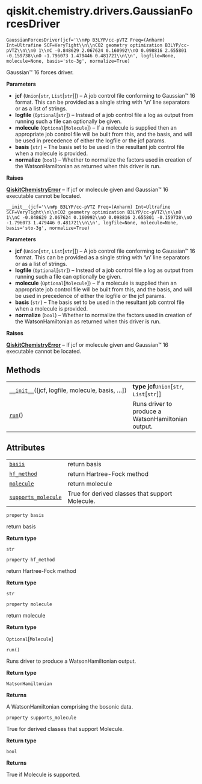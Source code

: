 <span id="qiskit-chemistry-drivers-gaussianforcesdriver" />

# qiskit.chemistry.drivers.GaussianForcesDriver

<span id="undefined" />

`GaussianForcesDriver(jcf='\\n#p B3LYP/cc-pVTZ Freq=(Anharm) Int=Ultrafine SCF=VeryTight\\n\\nCO2 geometry optimization B3LYP/cc-pVTZ\\n\\n0 1\\nC -0.848629 2.067624 0.160992\\nO 0.098816 2.655801 -0.159738\\nO -1.796073 1.479446 0.481721\\n\\n', logfile=None, molecule=None, basis='sto-3g', normalize=True)`

Gaussian™ 16 forces driver.

**Parameters**

*   **jcf** (`Union`\[`str`, `List`\[`str`]]) – A job control file conforming to Gaussian™ 16 format. This can be provided as a single string with ‘\n’ line separators or as a list of strings.
*   **logfile** (`Optional`\[`str`]) – Instead of a job control file a log as output from running such a file can optionally be given.
*   **molecule** (`Optional`\[`Molecule`]) – If a molecule is supplied then an appropriate job control file will be built from this, and the basis, and will be used in precedence of either the logfile or the jcf params.
*   **basis** (`str`) – The basis set to be used in the resultant job control file when a molecule is provided.
*   **normalize** (`bool`) – Whether to normalize the factors used in creation of the WatsonHamiltonian as returned when this driver is run.

**Raises**

[**QiskitChemistryError**](qiskit.chemistry.QiskitChemistryError#qiskit.chemistry.QiskitChemistryError "qiskit.chemistry.QiskitChemistryError") – If jcf or molecule given and Gaussian™ 16 executable cannot be located.

<span id="undefined" />

`__init__(jcf='\\n#p B3LYP/cc-pVTZ Freq=(Anharm) Int=Ultrafine SCF=VeryTight\\n\\nCO2 geometry optimization B3LYP/cc-pVTZ\\n\\n0 1\\nC -0.848629 2.067624 0.160992\\nO 0.098816 2.655801 -0.159738\\nO -1.796073 1.479446 0.481721\\n\\n', logfile=None, molecule=None, basis='sto-3g', normalize=True)`

**Parameters**

*   **jcf** (`Union`\[`str`, `List`\[`str`]]) – A job control file conforming to Gaussian™ 16 format. This can be provided as a single string with ‘\n’ line separators or as a list of strings.
*   **logfile** (`Optional`\[`str`]) – Instead of a job control file a log as output from running such a file can optionally be given.
*   **molecule** (`Optional`\[`Molecule`]) – If a molecule is supplied then an appropriate job control file will be built from this, and the basis, and will be used in precedence of either the logfile or the jcf params.
*   **basis** (`str`) – The basis set to be used in the resultant job control file when a molecule is provided.
*   **normalize** (`bool`) – Whether to normalize the factors used in creation of the WatsonHamiltonian as returned when this driver is run.

**Raises**

[**QiskitChemistryError**](qiskit.chemistry.QiskitChemistryError#qiskit.chemistry.QiskitChemistryError "qiskit.chemistry.QiskitChemistryError") – If jcf or molecule given and Gaussian™ 16 executable cannot be located.

## Methods

|                                                                                                                                                                     |                                                    |
| ------------------------------------------------------------------------------------------------------------------------------------------------------------------- | -------------------------------------------------- |
| [`__init__`](#qiskit.chemistry.drivers.GaussianForcesDriver.__init__ "qiskit.chemistry.drivers.GaussianForcesDriver.__init__")(\[jcf, logfile, molecule, basis, …]) | **type jcf**`Union`\[`str`, `List`\[`str`]]        |
| [`run`](#qiskit.chemistry.drivers.GaussianForcesDriver.run "qiskit.chemistry.drivers.GaussianForcesDriver.run")()                                                   | Runs driver to produce a WatsonHamiltonian output. |

## Attributes

|                                                                                                                                                           |                                                 |
| --------------------------------------------------------------------------------------------------------------------------------------------------------- | ----------------------------------------------- |
| [`basis`](#qiskit.chemistry.drivers.GaussianForcesDriver.basis "qiskit.chemistry.drivers.GaussianForcesDriver.basis")                                     | return basis                                    |
| [`hf_method`](#qiskit.chemistry.drivers.GaussianForcesDriver.hf_method "qiskit.chemistry.drivers.GaussianForcesDriver.hf_method")                         | return Hartree-Fock method                      |
| [`molecule`](#qiskit.chemistry.drivers.GaussianForcesDriver.molecule "qiskit.chemistry.drivers.GaussianForcesDriver.molecule")                            | return molecule                                 |
| [`supports_molecule`](#qiskit.chemistry.drivers.GaussianForcesDriver.supports_molecule "qiskit.chemistry.drivers.GaussianForcesDriver.supports_molecule") | True for derived classes that support Molecule. |

<span id="undefined" />

`property basis`

return basis

**Return type**

`str`

<span id="undefined" />

`property hf_method`

return Hartree-Fock method

**Return type**

`str`

<span id="undefined" />

`property molecule`

return molecule

**Return type**

`Optional`\[`Molecule`]

<span id="undefined" />

`run()`

Runs driver to produce a WatsonHamiltonian output.

**Return type**

`WatsonHamiltonian`

**Returns**

A WatsonHamiltonian comprising the bosonic data.

<span id="undefined" />

`property supports_molecule`

True for derived classes that support Molecule.

**Return type**

`bool`

**Returns**

True if Molecule is supported.
